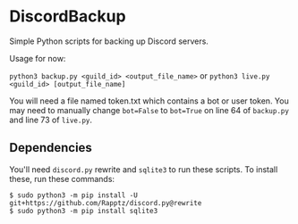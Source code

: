 # DiscordBackup
Simple Python scripts for backing up Discord servers.

Usage for now:

`python3 backup.py <guild_id> <output_file_name>`
or
`python3 live.py <guild_id> [output_file_name]`

You will need a file named token.txt which contains a bot or user token.
You may need to manually change `bot=False` to `bot=True` on line 64 of
`backup.py` and line 73 of `live.py`.

## Dependencies
You'll need `discord.py` rewrite and `sqlite3` to run these scripts. To
install these, run these commands:
```
$ sudo python3 -m pip install -U git+https://github.com/Rapptz/discord.py@rewrite
$ sudo python3 -m pip install sqlite3
```
